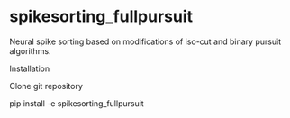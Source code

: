 # spikesorting_fullpursuit

Neural spike sorting based on modifications of iso-cut and binary pursuit algorithms.

Installation

Clone git repository

pip install -e spikesorting_fullpursuit
